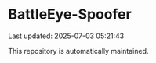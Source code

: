 # BattleEye-Spoofer

Last updated: 2025-07-03 05:21:43

This repository is automatically maintained.

